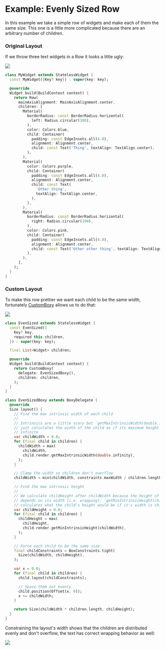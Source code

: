 # Example: Evenly Sized Row

In this example we take a simple row of widgets and make each of them the same size. This one is a little more complicated because there are an arbitrary number of children.

### Original Layout

If we throw three text widgets in a Row it looks a little ugly:

![](../.gitbook/assets/ftest\_4KetSQxXfe.png)

```dart
class MyWidget extends StatelessWidget {
  const MyWidget({Key? key}) : super(key: key);

  @override
  Widget build(BuildContext context) {
    return Row(
      mainAxisAlignment: MainAxisAlignment.center,
      children: [
        Material(
          borderRadius: const BorderRadius.horizontal(
            left: Radius.circular(100),
          ),
          color: Colors.blue,
          child: Container(
            padding: const EdgeInsets.all(4.0),
            alignment: Alignment.center,
            child: const Text('Thing', textAlign: TextAlign.center),
          ),
        ),
        Material(
          color: Colors.purple,
          child: Container(
            padding: const EdgeInsets.all(4.0),
            alignment: Alignment.center,
            child: const Text(
              'Other thing',
              textAlign: TextAlign.center,
            ),
          ),
        ),
        Material(
          borderRadius: const BorderRadius.horizontal(
            right: Radius.circular(100),
          ),
          color: Colors.pink,
          child: Container(
            padding: const EdgeInsets.all(4.0),
            alignment: Alignment.center,
            child: const Text('Other other thing', textAlign: TextAlign.center),
          ),
        ),
      ],
    );
  }
}
```

### Custom Layout

To make this row prettier we want each child to be the same width, fortunately [CustomBoxy](https://pub.dev/documentation/boxy/latest/boxy/CustomBoxy-class.html) allows us to do that:

![](../.gitbook/assets/ftest\_2ETeGIqwH8.png)

```dart
class EvenSized extends StatelessWidget {
  const EvenSized({
    Key? key,
    required this.children,
  }) : super(key: key);

  final List<Widget> children;

  @override
  Widget build(BuildContext context) {
    return CustomBoxy(
      delegate: EvenSizedBoxy(),
      children: children,
    );
  }
}

class EvenSizedBoxy extends BoxyDelegate {
  @override
  Size layout() {
    // Find the max intrinsic width of each child
    //
    // Intrinsics are a little scary but `getMaxIntrinsicWidth(double.infinity)`
    // just calculates the width of the child as if its maximum height is
    // infinite
    var childWidth = 0.0;
    for (final child in children) {
      childWidth = max(
        childWidth,
        child.render.getMaxIntrinsicWidth(double.infinity),
      );
    }

    // Clamp the width so children don't overflow
    childWidth = min(childWidth, constraints.maxWidth / children.length);

    // Find the max intrinsic height
    //
    // We calculate childHeight after childWidth because the height of text
    // depends on its width (i.e. wrapping), `getMinIntrinsicHeight(childWidth)`
    // calculates what the child's height would be if it's width is childWidth.
    var childHeight = 0.0;
    for (final child in children) {
      childHeight = max(
        childHeight,
        child.render.getMinIntrinsicHeight(childWidth),
      );
    }

    // Force each child to be the same size
    final childConstraints = BoxConstraints.tight(
      Size(childWidth, childHeight),
    );

    var x = 0.0;
    for (final child in children) {
      child.layout(childConstraints);

      // Space them out evenly
      child.position(Offset(x, 0));
      x += childWidth;
    }

    return Size(childWidth * children.length, childHeight);
  }
}
```

Constraining the layout's width shows that the children are distributed evenly and don't overflow, the text has correct wrapping behavior as well:

![](../.gitbook/assets/ftest\_pqqiRVzZwz.png)

